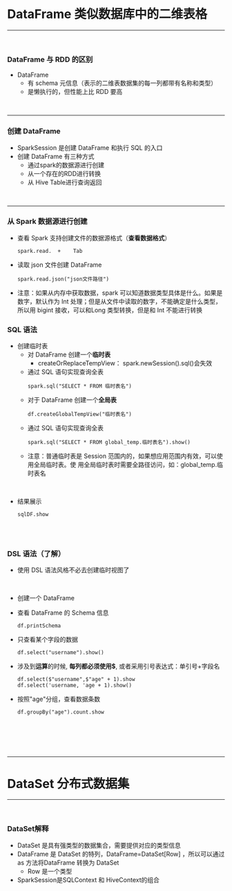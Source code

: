 # DataFrame  类似数据库中的二维表格

--------

<br>


### DataFrame 与 RDD 的区别
- DataFrame
  - 有 schema 元信息（表示的二维表数据集的每一列都带有名称和类型）
  - 是懒执行的，但性能上比 RDD 要高

<br>

--------


### 创建 DataFrame 
- SparkSession 是创建 DataFrame 和执行 SQL 的入口
- 创建 DataFrame 有三种方式
  - 通过spark的数据源进行创建
  - 从一个存在的RDD进行转换
  - 从 Hive Table进行查询返回 

<br>

--------

### 从 Spark 数据源进行创建
- 查看 Spark 支持创建文件的数据源格式（**查看数据格式**）
  ```
  spark.read.  +    Tab
  ```
- 读取 json 文件创建 DataFrame
  ```
  spark.read.json("json文件路径")
  ```
- 注意：如果从内存中获取数据，spark 可以知道数据类型具体是什么。如果是数字，默认作为 Int 处理；但是从文件中读取的数字，不能确定是什么类型，所以用 bigint 接收，可以和Long 类型转换，但是和 Int 不能进行转换
  


### SQL 语法
- 创建临时表
  - 对 DataFrame 创建一个**临时表**
    - createOrReplaceTempView： spark.newSession().sql()会失效
  - 通过 SQL 语句实现查询全表
    ```
    spark.sql("SELECT * FROM 临时表名")
    ```
  - 对于 DataFrame 创建一个**全局表**
    ```aidl
    df.createGlobalTempView("临时表名")
    ```
  - 通过 SQL 语句实现查询全表
    ```aidl
    spark.sql("SELECT * FROM global_temp.临时表名").show()
    ```
  - 注意：普通临时表是 Session 范围内的，如果想应用范围内有效，可以使用全局临时表。使
      用全局临时表时需要全路径访问，如：global_temp.临时表名

<br>

- 结果展示
  ```
  sqlDF.show
  ```

<br>
<br>

### DSL 语法（了解）
- 使用 DSL 语法风格不必去创建临时视图了

<br>

- 创建一个 DataFrame
- 查看 DataFrame 的 Schema 信息
  ```
  df.printSchema
  ```
  
- 只查看某个字段的数据
  ```aidl
  df.select("username").show()
  ```
  
- 涉及到**运算**的时候, **每列都必须使用$**, 或者采用引号表达式：单引号+字段名
  ```aidl
  df.select($"username",$"age" + 1).show
  df.select('username, 'age + 1).show()
  ```
  
- 按照"age"分组，查看数据条数
  ```aidl
  df.groupBy("age").count.show
  ```
  


<br>
<br>
<br>
<br>

----------


# DataSet 分布式数据集
  

-------

<br>

###  DataSet解释
- DataSet 是具有强类型的数据集合，需要提供对应的类型信息
- DataFrame 是 DataSet 的特列，DataFrame=DataSet[Row] ，所以可以通过 as 方法将DataFrame 转换为 DataSet
  - Row 是一个类型
- SparkSession是SQLContext 和 HiveContext的组合


